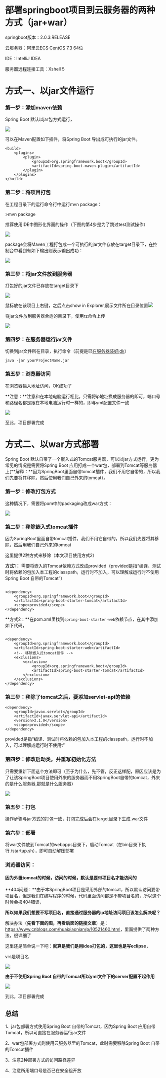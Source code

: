 # 部署springboot项目到云服务器的两种方式（jar+war）

springboot版本：2.0.3.RELEASE

云服务器：阿里云ECS CentOS 7.3 64位

IDE：IntelliJ IDEA

服务器远程连接工具：Xshell 5

# 方式一、以jar文件运行

### 第一步：添加maven依赖

Spring Boot 默认以jar包方式运行，

![](https://javaalliance.oss-cn-shenzhen.aliyuncs.com/img/20190520092726.png)

可以在Maven配置如下插件，将Spring Boot 导出成可执行的jar文件。

```
<build>
	<plugins>   
		<plugin>
			<groupId>org.springframework.boot</groupId>
			<artifactId>spring-boot-maven-plugin</artifactId>
		</plugin>
	</plugins>
</build>
```

### 第二步：将项目打包

在工程目录下的运行命令行中运行mvn package：

\>mvn package

推荐使用IDE中图形化界面的操作（下图的第4步是为了跳过test测试操作）

![](https://javaalliance.oss-cn-shenzhen.aliyuncs.com/img/20190520093311.png)

package会将Maven工程打包成一个可执行的jar文件存放在target目录下，在控制台中看到有如下输出则表示输出成功：

![](https://javaalliance.oss-cn-shenzhen.aliyuncs.com/img/20190520093456.png)



### 第三步：将jar文件放到服务器

 打包好的jar文件已存放在target目录下

![](https://javaalliance.oss-cn-shenzhen.aliyuncs.com/img/20190520093719.png)

鼠标放在该项目上右键，之后点击show in Explorer,展示文件所在目录位置![](https://javaalliance.oss-cn-shenzhen.aliyuncs.com/img/20190520125719.png)

将jar文件放到服务器合适的目录下，使用rz命令上传

![](https://javaalliance.oss-cn-shenzhen.aliyuncs.com/img/20190520125442.png)



### 第四步：在服务器运行jar文件

切换到jar文件所在目录，执行命令（前提是已[在服务器装好jdk](https://blog.csdn.net/weixin_39274753/article/details/80315256)）

```
java -jar yourProjectName.jar
```

### 第五步：浏览器访问

在浏览器输入地址访问，OK成功了

**注意：**注意和在本地电脑运行相比，只需将ip地址换成服务器的即可，端口号和路径名都是跟在本地电脑运行时一样的，即与yml配置文件一致

![](https://javaalliance.oss-cn-shenzhen.aliyuncs.com/img/20190520101005.png)

至此，项目部署完成



# 方式二、以war方式部署

Spring Boot 默认自带了一个嵌入式的Tomcat服务器，可以以jar方式运行，更为常见的情况是需要将Spring Boot 应用打成一个war包，部署到Tomcat等服务器上(**解释：**因为SpringBoot里面自带tomcat插件，我们不用它自带的，所以我们先要将其移除，然后使用我们自己外来的tomcat）。

### 第一步：修改打包方式

这种情况下，需要将pom中的packaging改成war方式：

![](https://javaalliance.oss-cn-shenzhen.aliyuncs.com/img/20190520101254.png)

### 第二步：移除嵌入式tomcat插件

因为SpringBoot里面自带tomcat插件，我们不用它自带的，所以我们先要将其移除，然后用我们自己外来的tomcat

这里提供2种方式来移除（本文项目使用方式2）

 **方式1：** 需要将嵌入的Tomcat依赖方式改成provided（provided是指“编译、测试时将依赖的包加入本工程的classpath，运行时不加入，可以理解成运行时不使用Spring Boot 自带的Tomcat”）

```

<dependency>
    <groupId>org.springframework.boot</groupId>
    <artifactId>spring-boot-starter-tomcat</artifactId>
    <scope>provided</scope>
</dependency>
```

 

**方式2：**在pom.xml里找到`spring-boot-starter-web`依赖节点，在其中添加如下代码，

```

<dependency>
    <groupId>org.springframework.boot</groupId>
    <artifactId>spring-boot-starter-web</artifactId>
    <!-- 移除嵌入式tomcat插件 -->
    <exclusions>
        <exclusion>
            <groupId>org.springframework.boot</groupId>
            <artifactId>spring-boot-starter-tomcat</artifactId>
        </exclusion>
    </exclusions>
</dependency>
```



### 第三步：移除了tomcat之后，要添加servlet-api的依赖

```
<dependency>
    <groupId>javax.servlet</groupId>
    <artifactId>javax.servlet-api</artifactId>
    <version>3.1.0</version>
    <scope>provided</scope>   
</dependency>
```

provided是指“编译、测试时将依赖的包加入本工程的classpath，运行时不加入，可以理解成运行时不使用t”



### 第四步：修改启动类，并重写初始化方法

只需要重新下面这个方法即可（至于为什么，先不管，反正这样配，原因应该是为了让该SpringBoot项目使用外来的服务器而不用SpringBoot自带的tomcat，外来的是什么服务器,那就是什么服务器）

![](https://javaalliance.oss-cn-shenzhen.aliyuncs.com/img/20190520123500.png)

### 第五步：打包

操作步骤与jar方式的打包一致，打包完成后会在target目录下生成.war文件

###  第六步：部署

将war文件放到Tomcat的webapps目录下，启动Tomcat（在bin目录下执行./startup.sh），即可自动解压部署

### 浏览器访问：

####  因为外置tomcat的时候，访问的时候，默认是要带项目名才能访问的

**404问题：**由于本SpringBoot项目是采用外部的tomcat，所以默认访问要带项目名，但是我们在编写程序的时候，代码里面访问都是不带项目名的，所以这个时候会报404错误，

**所以如果我们想要不写项目名，直接通过服务器的ip地址访问项目该怎么解决呢？**

解决办法（**先看下面的图，再看后面的链接文章**）是：<https://www.cnblogs.com/huaixiaonian/p/10521460.html>，里面提供了两种方法，很详细了

这里还是简单说一下吧：**就算是我们是用idea打包的，这里也是写eclipse**，

vrs是项目名

![](https://javaalliance.oss-cn-shenzhen.aliyuncs.com/img/20190520124328.png)



**由于不使用Spring Boot 自带的Tomcat所以yml文件下的server配置不起作用**

![](https://javaalliance.oss-cn-shenzhen.aliyuncs.com/img/20190520125037.png)

到此，项目部署完成

##  总结

1、jar包部署方式使用Spring Boot 自带的Tomcat，因为Spring Boot 应用自带Tomcat，所以可直接在服务器运行jar文件

2、war包部署方式则使用云服务器里的Tomcat，此时需要移除Spring Boot 自带的Tomcat插件

3、注意2种部署方式的访问路径差异

4、注意所用端口号是否已在安全组开放
